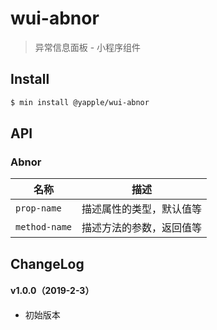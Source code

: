 # wui-abnor

> 异常信息面板 - 小程序组件

## Install

``` bash
$ min install @yapple/wui-abnor
```


## API

### Abnor

| 名称                  | 描述                         |
|----------------------|------------------------------|
|`prop-name`           | 描述属性的类型，默认值等         |
|`method-name`         | 描述方法的参数，返回值等         |

## ChangeLog

#### v1.0.0（2019-2-3）

- 初始版本

